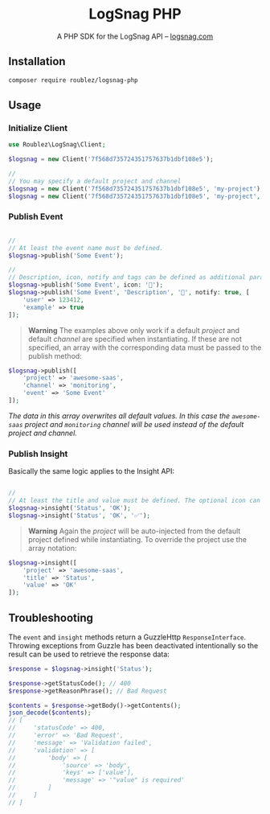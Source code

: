 <div align="center">
    <h1>LogSnag PHP</h1>
	<p>A PHP SDK for the LogSnag API – <a href="https://logsnag.com">logsnag.com</a></p>
</div>

## Installation

```sh
composer require roublez/logsnag-php
```

## Usage

### Initialize Client

```php
use Roublez\LogSnag\Client;

$logsnag = new Client('7f568d735724351757637b1dbf108e5');

//
// You may specify a default project and channel
$logsnag = new Client('7f568d735724351757637b1dbf108e5', 'my-project');
$logsnag = new Client('7f568d735724351757637b1dbf108e5', 'my-project', 'my-channel');
```

### Publish Event

```php

//
// At least the event name must be defined.
$logsnag->publish('Some Event');

//
// Description, icon, notify and tags can be defined as additional parameters.
$logsnag->publish('Some Event', icon: '🥳');
$logsnag->publish('Some Event', 'Description', '🥳', notify: true, [
    'user' => 123412,
    'example' => true
]);
```

> **Warning**
> The examples above only work if a default _project_ and default _channel_ are specified when instantiating. If these are not specified, an array with the corresponding data must be passed to the publish method:

```php
$logsnag->publish([
    'project' => 'awesome-saas',
    'channel' => 'monitoring',
    'event' => 'Some Event'
]);
```
_The data in this array overwrites all default values. In this case the `awesome-saas` project and `monitoring` channel will be used instead of the default project and channel._

### Publish Insight

Basically the same logic applies to the Insight API:

```php

//
// At least the title and value must be defined. The optional icon can be set as a third parameter
$logsnag->insight('Status', 'OK');
$logsnag->insight('Status', 'OK', '✅');
```

> **Warning**
> Again the _project_ will be auto-injected from the default project defined while instantiating. To override the project use the array notation:

```php
$logsnag->insight([
    'project' => 'awesome-saas',
    'title' => 'Status',
    'value' => 'OK'
]);
```

## Troubleshooting

The `event` and `insight` methods return a GuzzleHttp `ResponseInterface`. Throwing exceptions from Guzzle has been deactivated intentionally so the result can be used to retrieve the response data:

```php
$response = $logsnag->insight('Status');

$response->getStatusCode(); // 400
$response->getReasonPhrase(); // Bad Request

$contents = $response->getBody()->getContents();
json_decode($contents);
// [
//     'statusCode' => 400,
//     'error' => 'Bad Request',
//     'message' => 'Validation failed',
//     'validation' => [
//         'body' => [
//             'source' => 'body',
//             'keys' => ['value'],
//             'message' => '"value" is required'
//         ]
//     ]
// ]
```
